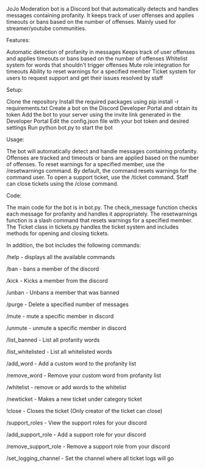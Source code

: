 JoJo Moderation bot is a Discord bot that automatically detects and handles messages containing profanity. It keeps track of user offenses and applies timeouts or bans based on the number of offenses. Mainly used for streamer/youtube communities.

Features:

Automatic detection of profanity in messages
Keeps track of user offenses and applies timeouts or bans based on the number of offenses
Whitelist system for words that shouldn't trigger offenses
Mute role integration for timeouts
Ability to reset warnings for a specified member
Ticket system for users to request support and get their issues resolved by staff

Setup:

Clone the repository
Install the required packages using pip install -r requirements.txt
Create a bot on the Discord Developer Portal and obtain its token
Add the bot to your server using the invite link generated in the Developer Portal
Edit the config.json file with your bot token and desired settings
Run python bot.py to start the bot

Usage:

The bot will automatically detect and handle messages containing profanity. Offenses are tracked and timeouts or bans are applied based on the number of offenses.
To reset warnings for a specified member, use the /resetwarnings command. By default, the command resets warnings for the command user.
To open a support ticket, use the /ticket command. Staff can close tickets using the /close command.

Code:

The main code for the bot is in bot.py.
The check_message function checks each message for profanity and handles it appropriately.
The resetwarnings function is a slash command that resets warnings for a specified member.
The Ticket class in tickets.py handles the ticket system and includes methods for opening and closing tickets.

In addition, the bot includes the following commands:

/help - displays all the available commands

/ban - bans a member of the discord

/kick - Kicks a member from the discord

/unban - Unbans a member that was banned

/purge - Delete a specified number of messages

/mute - mute a specific member in discord

/unmute - unmute a specific member in discord

/list_banned - List all profanity words

/list_whitelisted - List all whitelisted words

/add_word - Add a custom word to the profanity list

/remove_word - Remove your custom word from profanity list

/whitelist - remove or add words to the whitelist

/newticket - Makes a new ticket under category ticket

!close - Closes the ticket (Only creator of the ticket can close)

/support_roles - View the support roles for your discord

/add_support_role - Add a support role for your discord

/remove_support_role - Remove a support role from your discord

/set_logging_channel - Set the channel where all ticket logs will go
